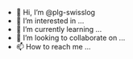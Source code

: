 - 👋 Hi, I’m @plg-swisslog
- 👀 I’m interested in ...
- 🌱 I’m currently learning ...
- 💞️ I’m looking to collaborate on ...
- 📫 How to reach me ...

<!---
plg-swisslog/plg-swisslog is a ✨ special ✨ repository because its `README.md` (this file) appears on your GitHub profile.
You can click the Preview link to take a look at your changes.
--->
